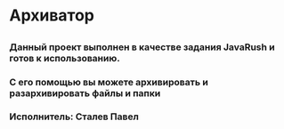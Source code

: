 # Архиватор

##
### Данный проект выполнен в качестве задания JavaRush и готов к использованию.
### С его помощью вы можете архивировать и разархивировать файлы и папки

### Исполнитель: Сталев Павел